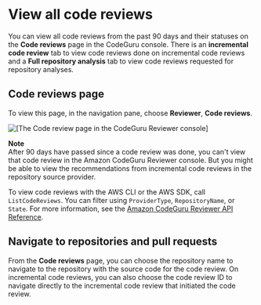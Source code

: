 # View all code reviews<a name="view-all-code-reviews"></a>

You can view all code reviews from the past 90 days and their statuses on the **Code reviews** page in the CodeGuru console\. There is an **incremental code review** tab to view code reviews done on incremental code reviews and a **Full repository analysis** tab to view code reviews requested for repository analyses\.

## Code reviews page<a name="about-viewing-code-reviews"></a>

To view this page, in the navigation pane, choose **Reviewer**, **Code reviews**\.

![\[The Code review page in the CodeGuru Reviewer console\]](http://docs.aws.amazon.com/codeguru/latest/reviewer-ug/)

**Note**  
After 90 days have passed since a code review was done, you can't view that code review in the Amazon CodeGuru Reviewer console\. But you might be able to view the recommendations from incremental code reviews in the repository source provider\.

To view code reviews with the AWS CLI or the AWS SDK, call `ListCodeReviews`\. You can filter using `ProviderType`, `RepositoryName`, or `State`\. For more information, see the [Amazon CodeGuru Reviewer API Reference](https://docs.aws.amazon.com/codeguru/latest/reviewer-api/Welcome.html)\.

## Navigate to repositories and pull requests<a name="go-to-repository-and-request"></a>

From the **Code reviews** page, you can choose the repository name to navigate to the repository with the source code for the code review\. On incremental code reviews, you can also choose the code review ID to navigate directly to the incremental code review that initiated the code review\.